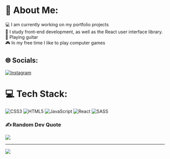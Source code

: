 # 💫 About Me:
💻 I am currently working on my portfolio projects <br>🔭 I study front-end development, as well as the React user interface library.<br>🎸 Playing guitar<br>🎮 In my free time I like to play computer games


## 🌐 Socials:
[![Instagram](https://img.shields.io/badge/Instagram-%23E4405F.svg?logo=Instagram&logoColor=white)](https://instagram.com/https://vk.com/away.php?to=https%3A%2F%2Finstagram.com%2Fbulanov_rf%3Figshid%3DMmIzYWVlNDQ5Yg%3D%3D&cc_key=) 

# 💻 Tech Stack:
![CSS3](https://img.shields.io/badge/css3-%231572B6.svg?style=for-the-badge&logo=css3&logoColor=white) ![HTML5](https://img.shields.io/badge/html5-%23E34F26.svg?style=for-the-badge&logo=html5&logoColor=white) ![JavaScript](https://img.shields.io/badge/javascript-%23323330.svg?style=for-the-badge&logo=javascript&logoColor=%23F7DF1E) ![React](https://img.shields.io/badge/react-%2320232a.svg?style=for-the-badge&logo=react&logoColor=%2361DAFB) ![SASS](https://img.shields.io/badge/SASS-hotpink.svg?style=for-the-badge&logo=SASS&logoColor=white)

### ✍️ Random Dev Quote
![](https://quotes-github-readme.vercel.app/api?type=horizontal&theme=radical)


---
[![](https://visitcount.itsvg.in/api?id=romanbulanov&icon=0&color=0)](https://visitcount.itsvg.in)

<!-- Proudly created with GPRM ( https://gprm.itsvg.in ) -->
